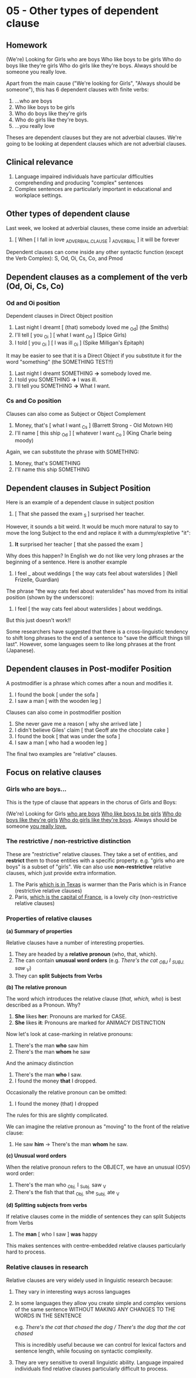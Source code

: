# 05 - Other types of dependent clause

## Homework

(We're) Looking for Girls who are boys
Who like boys to be girls
Who do boys like they're girls
Who do girls like they're boys.
Always should be someone you really love.

Apart from the main cause ("We're looking for Girls", "Always should be someone"), this has 6 dependent clauses with finite verbs:

1. ...who are boys
2. Who like boys to be girls
3. Who do boys like they're girls
4. Who do girls like they're boys.
5. …you really love

Theses are dependent clauses but they are not adverbial clauses. We're going to be looking at dependent clauses which are not adverbial clauses.

## Clinical relevance

1. Language impaired individuals have particular difficulties comprehending and producing "complex" sentences
2. Complex sentences are particularly important in educational and workplace settings.

## Other types of dependent clause

Last week, we looked at adverbial clauses, these come inside an adverbial:

1. [ When [ I fall in love <sub>ADVERBIAL.CLAUSE</sub> $]$ <sub>ADVERBIAL</sub> ] it will be forever

Dependent clauses can come inside any other syntactic function (except the Verb Complex): S, Od, Oi, Cs, Co, and Pmod

## Dependent clauses as a complement of the verb (Od, Oi, Cs, Co)

### Od and Oi position

Dependent clauses in Direct Object position

1. Last night I dreamt [ (that) somebody loved me <sub>Od</sub>] (the Smiths)
2. I'll tell [ you <sub>Oi</sub> ] [ what I want <sub>Od</sub>  ] (Spice Girls)
3. I told [ you <sub>Oi</sub> ] [ I was ill <sub>Oi</sub> ] (Spike Milligan's Epitaph)

It may be easier to see that it is a Direct Object if you substitute it for the word "something" (the SOMETHING TEST!!)

1. Last night I dreamt SOMETHING **→** somebody loved me.
2. I told you SOMETHING **→** I was ill.
3. I'll tell you SOMETHING **→** What I want.

### Cs and Co position

Clauses can also come as Subject or Object Complement

1. Money, that's [ what I want <sub>Cs</sub> ] (Barrett Strong - Old Motown Hit)
2. I'll name [ this ship <sub>Od</sub> ] [ whatever I want <sub>Co</sub> ] (King Charle being moody)

Again, we can substitute the phrase with SOMETHING:

1. Money, that's SOMETHING
2. I'll name this ship SOMETHING

## Dependent clauses in Subject Position

Here is an example of a dependent clause in subject position

1. [ That she passed the exam <sub>S </sub> ]  surprised her teacher.

However, it sounds a bit weird. It would be much more natural to say to move the long Subject to the end and replace it with a dummy/expletive "it":

1. **It** surprised her teacher [ that she passed the exam ]

Why does this happen? In English we do not like very long phrases ar the beginning of a sentence. Here is another example

1. I feel _ about weddings [ the way cats feel about waterslides ] (Nell Frizelle, Guardian)

The phrase "the way cats feel about waterslides" has moved from its initial position (shown by the underscore):

1. I feel [ the way cats feel about waterslides ] about weddings.

But this just doesn't work!!

Some researchers have suggested that there is a cross-linguistic tendency to shift long phrases to the end of a sentence to "save the difficult things till last". However, some languages seem to like long phrases at the front (Japanese).

## Dependent clauses in Post-modifer Position

A postmodifier is a phrase which comes after a noun and modifies it.

1. I found the book [ under the sofa ]
2. I saw a man [ with the wooden leg ]

Clauses can also come in postmodifier position

1. She never gave me a reason [ why she arrived late ]
2. I didn't believe Giles' claim [ that Geoff ate the chocolate cake ]
3. I found the book [ that was under the sofa ]
4. I saw a man [ who had a wooden leg ]

The final two examples are "relative" clauses.

## Focus on relative clauses

### Girls who are boys...

This is the type of clause that appears in the chorus of Girls and Boys:

(We're) Looking for Girls <u>who are boys</u>
<u>Who like boys to be girls</u>
<u>Who do boys like they're girls</u>
<u>Who do girls like they're boys</u>.
Always should be someone <u>you really love.</u>

### The restrictive / non-restrictive distinction

These are "restrictive" relative clauses. They take a set of entities, and **restrict** them to those entities with a specific property. e.g. "girls who are boys" is a subset of "girls". We can also use **non-restrictive** relative clauses, which just provide extra information.

1. The Paris <u>which is in Texas</u> is warmer than the Paris which is in France (restrictive relative clauses)
2. Paris, <u>which is the capital of France</u>, is a lovely city (non-restrictive relative clauses)

### Properties of relative clauses

**(a) Summary of properties**

Relative clauses have a number of interesting properties.

1. They are headed by a **relative pronoun** (who, that, which).
2. The can contain **unusual word orders** (e.g. *There's the cat <sub>OBJ</sub> I <sub>SUBJ. </sub> saw <sub>V</sub>*)
3. They can **split Subjects from Verbs**

**(b) The relative pronoun**

The word which introduces the relative clause (*that, which, who*) is best described as a Pronoun. Why?

1. **She** likes **her**: Pronouns are marked for CASE.
2. **She** likes **it**: Pronouns are marked for ANIMACY DISTINCTION

Now let's look at case-marking in relative pronouns:

1. There's the man **who** saw him
2. There's the man **whom** he saw

And the animacy distinction

1. There's the man **who** I saw.
2. I found the money **that** I dropped.

Occasionally the relative pronoun can be omitted:

1. I found the money (that) I dropped

The rules for this are slightly complicated.

We can imagine the relative pronoun as "moving" to the front of the relative clause:

1. He saw **him** -> There's the man **whom** he saw.

**(c) Unusual word orders**

When the relative pronoun refers to the OBJECT, we have an unusual (OSV) word order:

1. There's the man who <sub>Obj.</sub> I <sub>Subj.</sub>  saw <sub>V</sub>
2. There's the fish that that <sub>Obj.</sub> she <sub>Subj.</sub>  ate <sub>V</sub>

**(d) Splitting subjects from verbs**

If relative clauses come in the middle of sentences they can split Subjects from Verbs

1. The **man** [ who I saw ] **was** happy

This makes sentences with centre-embedded relative clauses particularly hard to process.

### Relative clauses in research

Relative clauses are very widely used in linguistic research because:

1. They vary in interesting ways across languages

2. In some languages they allow you create simple and complex versions of the same sentence WITHOUT MAKING ANY CHANGES TO THE WORDS IN THE SENTENCE

   e.g. *There's the cat that chased the dog / There's the dog that the cat chased*

   This is incredibly useful because we can control for lexical factors and sentence length, while focusing on syntactic complexity.

3. They are very sensitive to overall linguistic ability. Language impaired individuals find relative clauses particularly difficult to process.







